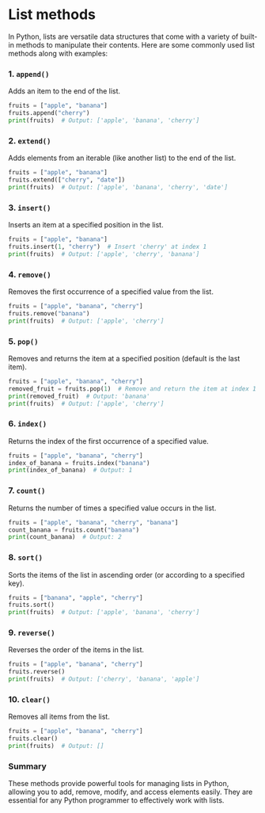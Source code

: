 # List methods
In Python, lists are versatile data structures that come with a variety of built-in methods to manipulate their contents. Here are some commonly used list methods along with examples:

### 1. `append()`

Adds an item to the end of the list.

```python
fruits = ["apple", "banana"]
fruits.append("cherry")
print(fruits)  # Output: ['apple', 'banana', 'cherry']
```

### 2. `extend()`

Adds elements from an iterable (like another list) to the end of the list.

```python
fruits = ["apple", "banana"]
fruits.extend(["cherry", "date"])
print(fruits)  # Output: ['apple', 'banana', 'cherry', 'date']
```

### 3. `insert()`

Inserts an item at a specified position in the list.

```python
fruits = ["apple", "banana"]
fruits.insert(1, "cherry")  # Insert 'cherry' at index 1
print(fruits)  # Output: ['apple', 'cherry', 'banana']
```

### 4. `remove()`

Removes the first occurrence of a specified value from the list.

```python
fruits = ["apple", "banana", "cherry"]
fruits.remove("banana")
print(fruits)  # Output: ['apple', 'cherry']
```

### 5. `pop()`

Removes and returns the item at a specified position (default is the last item).

```python
fruits = ["apple", "banana", "cherry"]
removed_fruit = fruits.pop(1)  # Remove and return the item at index 1
print(removed_fruit)  # Output: 'banana'
print(fruits)  # Output: ['apple', 'cherry']
```

### 6. `index()`

Returns the index of the first occurrence of a specified value.

```python
fruits = ["apple", "banana", "cherry"]
index_of_banana = fruits.index("banana")
print(index_of_banana)  # Output: 1
```

### 7. `count()`

Returns the number of times a specified value occurs in the list.

```python
fruits = ["apple", "banana", "cherry", "banana"]
count_banana = fruits.count("banana")
print(count_banana)  # Output: 2
```

### 8. `sort()`

Sorts the items of the list in ascending order (or according to a specified key).

```python
fruits = ["banana", "apple", "cherry"]
fruits.sort()
print(fruits)  # Output: ['apple', 'banana', 'cherry']
```

### 9. `reverse()`

Reverses the order of the items in the list.

```python
fruits = ["apple", "banana", "cherry"]
fruits.reverse()
print(fruits)  # Output: ['cherry', 'banana', 'apple']
```

### 10. `clear()`

Removes all items from the list.

```python
fruits = ["apple", "banana", "cherry"]
fruits.clear()
print(fruits)  # Output: []
```

### Summary

These methods provide powerful tools for managing lists in Python, allowing you to add, remove, modify, and access elements easily. They are essential for any Python programmer to effectively work with lists.